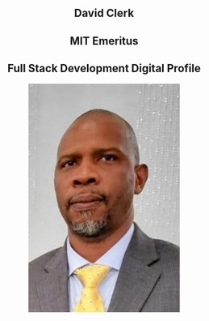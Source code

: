 <div align="center">

  ## David Clerk  
  ## MIT Emeritus  
  ## Full Stack Development Digital Profile  
  <img src="./images/dcPhoto.jpg" alt="David Clerk" width="300"/>

</div>
